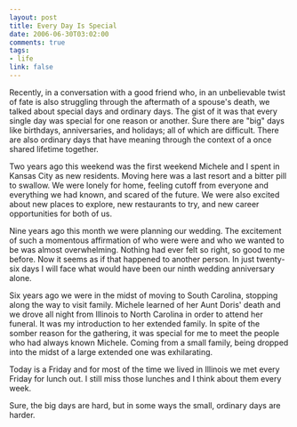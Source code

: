 ```yaml
--- 
layout: post
title: Every Day Is Special
date: 2006-06-30T03:02:00
comments: true
tags:
- life
link: false
---
```

Recently, in a conversation with a good friend who, in an unbelievable twist of fate is also struggling through the aftermath of a spouse's death, we talked about special days and ordinary days. The gist of it was that every single day was special for one reason or another. Sure there are "big" days like birthdays, anniversaries, and holidays; all of which are difficult. There are also ordinary days that have meaning through the context of a once shared lifetime together.

Two years ago this weekend was the first weekend Michele and I spent in Kansas City as new residents. Moving here was a last resort and a bitter pill to swallow. We were lonely for home, feeling cutoff from everyone and everything we had known, and scared of the future. We were also excited about new places to explore, new restaurants to try, and new career opportunities for both of us.

Nine years ago this month we were planning our wedding. The excitement of such a momentous affirmation of who were were and who we wanted to be was almost overwhelming. Nothing had ever felt so right, so good to me before. Now it seems as if that happened to another person. In just twenty-six days I will face what would have been our ninth wedding anniversary alone.

Six years ago we were in the midst of moving to South Carolina, stopping along the way to visit family. Michele learned of her Aunt Doris' death and we drove all night from Illinois to North Carolina in order to attend her funeral. It was my introduction to her extended family. In spite of the somber reason for the gathering, it was special for me to meet the people who had always known Michele. Coming from a small family, being dropped into the midst of a large extended one was exhilarating.

Today is a Friday and for most of the time we lived in Illinois we met every Friday for lunch out. I still miss those lunches and I think about them every week.

Sure, the big days are hard, but in some ways the small, ordinary days are harder.
